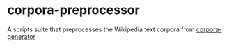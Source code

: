 # corpora-preprocessor
A scripts suite that preprocesses the Wikipedia text corpora from [corpora-generator](https://github.com/kdavis-mozilla/corpora-generator)

